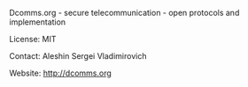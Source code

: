 Dcomms.org - secure telecommunication - open protocols and implementation

License: MIT

Contact: Aleshin Sergei Vladimirovich   

Website: http://dcomms.org

